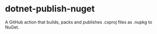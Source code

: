 # dotnet-publish-nuget
A GitHub action that builds, packs and publishes .csproj files as .nupkg to NuGet.
